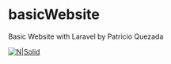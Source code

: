 # basicWebsite
Basic Website with Laravel by Patricio Quezada

[![N|Solid](https://madewithlaravel.com/images/powered-madewithlaravel--white.png)](https://laravel.com/)
